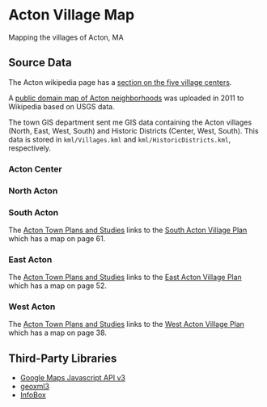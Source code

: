 # Acton Village Map

Mapping the villages of Acton, MA

## Source Data

The Acton wikipedia page has a [section on the five village centers](https://en.wikipedia.org/wiki/Acton,_Massachusetts#The_five_village_centers).

A [public domain map of Acton neighborhoods](https://en.wikipedia.org/wiki/File:Acton_ma_map.svg) was uploaded in 2011 to Wikipedia based on USGS data.

The town GIS department sent me GIS data containing the Acton villages (North, East, West, South) and Historic Districts (Center, West, South). This data is stored in `kml/Villages.kml` and `kml/HistoricDistricts.kml`, respectively.

### Acton Center
### North Acton
### South Acton

The [Acton Town Plans and Studies](https://www.acton-ma.gov/168/Town-Plans-and-Studies) links to the [South Acton Village Plan](https://www.acton-ma.gov/DocumentView.asp?DID=112) which has a map on page 61.

### East Acton

The [Acton Town Plans and Studies](https://www.acton-ma.gov/168/Town-Plans-and-Studies) links to the [East Acton Village Plan](https://www.acton-ma.gov/DocumentView.asp?DID=113) which has a map on page 52.

### West Acton

The [Acton Town Plans and Studies](https://www.acton-ma.gov/168/Town-Plans-and-Studies) links to the [West Acton Village Plan](https://www.acton-ma.gov/DocumentView.asp?DID=111) which has a map on page 38.

## Third-Party Libraries

- [Google Maps Javascript API v3](https://developers.google.com/maps/documentation/javascript/)
- [geoxml3](https://github.com/geocodezip/geoxml3)
- [InfoBox](https://gist.github.com/jinthagerman/68a05aed074e0677834a)
